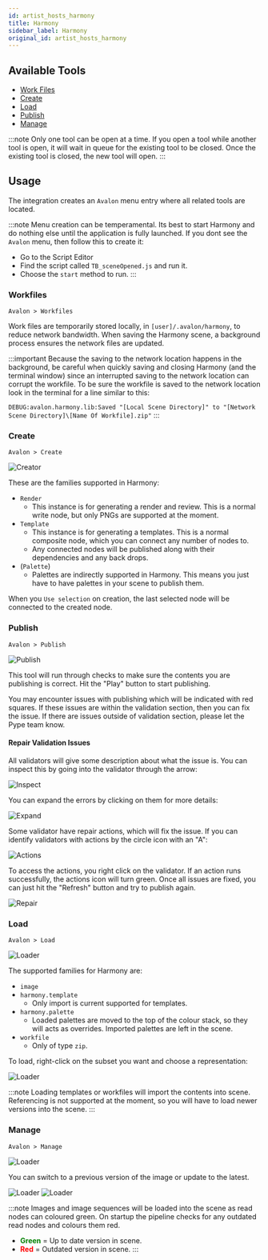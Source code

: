 ```yaml
---
id: artist_hosts_harmony
title: Harmony
sidebar_label: Harmony
original_id: artist_hosts_harmony
---
```


## Available Tools

-   [Work Files](artist_tools.md#workfiles)
-   [Create](artist_tools.md#creator)
-   [Load](artist_tools.md#loader)
-   [Publish](artist_tools.md#publisher)
-   [Manage](artist_tools.md#inventory)

:::note
Only one tool can be open at a time. If you open a tool while another tool is open, it will wait in queue for the existing tool to be closed. Once the existing tool is closed, the new tool will open.
:::

## Usage

The integration creates an `Avalon` menu entry where all related tools are located.

:::note
Menu creation can be temperamental. Its best to start Harmony and do nothing else until the application is fully launched.
If you dont see the `Avalon` menu, then follow this to create it:
- Go to the Script Editor
- Find the script called `TB_sceneOpened.js` and run it.
- Choose the `start` method to run.
:::

### Workfiles

`Avalon > Workfiles`

Work files are temporarily stored locally, in `[user]/.avalon/harmony`, to reduce network bandwidth. When saving the Harmony scene, a background process ensures the network files are updated.

:::important
Because the saving to the network location happens in the background, be careful when quickly saving and closing Harmony (and the terminal window) since an interrupted saving to the network location can corrupt the workfile. To be sure the workfile is saved to the network location look in the terminal for a line similar to this:

`DEBUG:avalon.harmony.lib:Saved "[Local Scene Directory]" to "[Network Scene Directory]\[Name Of Workfile].zip"`
:::

### Create

`Avalon > Create`

![Creator](assets/harmony_creator.PNG)

These are the families supported in Harmony:

- `Render`
    - This instance is for generating a render and review. This is a normal write node, but only PNGs are supported at the moment.
- `Template`
    - This instance is for generating a templates. This is a normal composite node, which you can connect any number of nodes to.
    - Any connected nodes will be published along with their dependencies and any back drops.
- (`Palette`)
    - Palettes are indirectly supported in Harmony. This means you just have to have palettes in your scene to publish them.

When you `Use selection` on creation, the last selected node will be connected to the created node.

### Publish

`Avalon > Publish`

![Publish](assets/photoshop_publish.PNG)

This tool will run through checks to make sure the contents you are publishing is correct. Hit the "Play" button to start publishing.

You may encounter issues with publishing which will be indicated with red squares. If these issues are within the validation section, then you can fix the issue. If there are issues outside of validation section, please let the Pype team know.

#### Repair Validation Issues

All validators will give some description about what the issue is. You can inspect this by going into the validator through the arrow:

![Inspect](assets/photoshop_publish_inspect.PNG)

You can expand the errors by clicking on them for more details:

![Expand](assets/photoshop_publish_expand.PNG)

Some validator have repair actions, which will fix the issue. If you can identify validators with actions by the circle icon with an "A":

![Actions](assets/photoshop_publish_actions.PNG)

To access the actions, you right click on the validator. If an action runs successfully, the actions icon will turn green. Once all issues are fixed, you can just hit the "Refresh" button and try to publish again.

![Repair](assets/photoshop_publish_repair.gif)

### Load

`Avalon > Load`

![Loader](assets/photoshop_loader.PNG)

The supported families for Harmony are:

- `image`
- `harmony.template`
    - Only import is current supported for templates.
- `harmony.palette`
    - Loaded palettes are moved to the top of the colour stack, so they will acts as overrides. Imported palettes are left in the scene.
- `workfile`
    - Only of type `zip`.

To load, right-click on the subset you want and choose a representation:

![Loader](assets/photoshop_loader_load.gif)

:::note
Loading templates or workfiles will import the contents into scene. Referencing is not supported at the moment, so you will have to load newer versions into the scene.
:::

### Manage

`Avalon > Manage`

![Loader](assets/photoshop_manage.PNG)

You can switch to a previous version of the image or update to the latest.

![Loader](assets/photoshop_manage_switch.gif)
![Loader](assets/photoshop_manage_update.gif)

:::note
Images and image sequences will be loaded into the scene as read nodes can coloured green. On startup the pipeline checks for any outdated read nodes and colours them red.
- <span style="color:green">**Green**</span> = Up to date version in scene.
- <span style="color:red">**Red**</span> = Outdated version in scene.
:::
